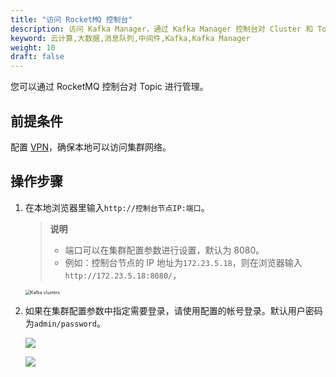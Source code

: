 ```yaml
---
title: "访问 RocketMQ 控制台"
description: 访问 Kafka Manager，通过 Kafka Manager 控制台对 Cluster 和 Topic 进行管理。
keyword: 云计算,大数据,消息队列,中间件,Kafka,Kafka Manager
weight: 10
draft: false
---
```


您可以通过 RocketMQ 控制台对 Topic 进行管理。

## 前提条件

配置 [VPN](/network/vpc/manual/vpn/)，确保本地可以访问集群网络。

## 操作步骤

1. 在本地浏览器里输入```http://控制台节点IP:端口```。

   > **说明**
   > 
   > - 端口可以在集群配置参数进行设置，默认为 8080。
   > - 例如：控制台节点的 IP 地址为`172.23.5.18`，则在浏览器输入`http://172.23.5.18:8080/`，

   <img src="../../../_images/clusters.png" alt="Kafka clusters" style="zoom:50%;" />  

2. 如果在集群配置参数中指定需要登录，请使用配置的帐号登录。默认用户密码为`admin/password`。

   ![](../../_images/console_login.png)

   ![](../../_images/console.png)

